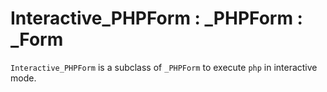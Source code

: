 # Interactive_PHPForm : _PHPForm : _Form

`Interactive_PHPForm` is a subclass of `_PHPForm` to execute `php` in interactive mode. 